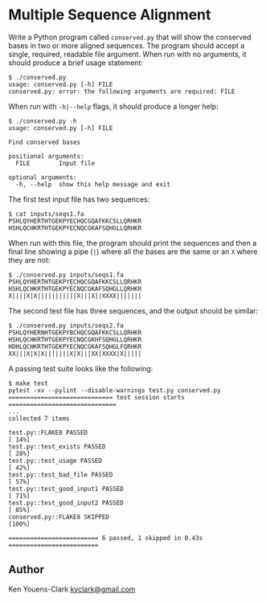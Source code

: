 # Multiple Sequence Alignment

Write a Python program called `conserved.py` that will show the conserved bases in two or more aligned sequences.
The program should accept a single, required, readable file argument.
When run with no arguments, it should produce a brief usage statement:

```
$ ./conserved.py
usage: conserved.py [-h] FILE
conserved.py: error: the following arguments are required: FILE
```

When run with `-h|--help` flags, it should produce a longer help:

```
$ ./conserved.py -h
usage: conserved.py [-h] FILE

Find conserved bases

positional arguments:
  FILE        Input file

optional arguments:
  -h, --help  show this help message and exit
```

The first test input file has two sequences:

```
$ cat inputs/seqs1.fa
PSHLQYHERTHTGEKPYECHQCGQAFKKCSLLQRHKR
HSHLQCHKRTHTGEKPYECNQCGKAFSQHGLLQRHKR
```

When run with this file, the program should print the sequences and then a final line showing a pipe (`|`) where all the bases are the same or an `X` where they are not:

```
$ ./conserved.py inputs/seqs1.fa
PSHLQYHERTHTGEKPYECHQCGQAFKKCSLLQRHKR
HSHLQCHKRTHTGEKPYECNQCGKAFSQHGLLQRHKR
X||||X|X|||||||||||X|||X||XXXX|||||||
```

The second test file has three sequences, and the output should be similar:

```
$ ./conserved.py inputs/seqs2.fa
PSHLQYHERNHTGEKPYBCHQCGQAFKKCSLLQRHKR
HSHLQCHKRTHTGEKPYECNQCGKHFSQHGLLQRHKR
HDHLQCHKRTHTGEKPYECNQCGKAFSQHGLFQRHKR
XX|||X|X|X|||||||X|X|||XX|XXXX|X|||||
```

A passing test suite looks like the following:

```
$ make test
pytest -xv --pylint --disable-warnings test.py conserved.py
============================= test session starts ==============================
...
collected 7 items

test.py::FLAKE8 PASSED                                                   [ 14%]
test.py::test_exists PASSED                                              [ 28%]
test.py::test_usage PASSED                                               [ 42%]
test.py::test_bad_file PASSED                                            [ 57%]
test.py::test_good_input1 PASSED                                         [ 71%]
test.py::test_good_input2 PASSED                                         [ 85%]
conserved.py::FLAKE8 SKIPPED                                             [100%]

========================= 6 passed, 1 skipped in 0.43s =========================
```

## Author

Ken Youens-Clark <kyclark@gmail.com>
